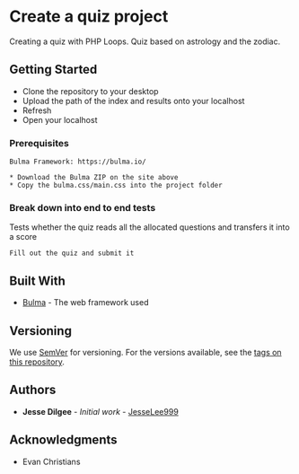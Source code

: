 # Create a quiz project

Creating a quiz with PHP Loops. Quiz based on astrology and the zodiac. 

## Getting Started

* Clone the repository to your desktop
* Upload the path of the index and results onto your localhost
* Refresh
* Open your localhost

### Prerequisites

```
Bulma Framework: https://bulma.io/

* Download the Bulma ZIP on the site above
* Copy the bulma.css/main.css into the project folder
```

### Break down into end to end tests

Tests whether the quiz reads all the allocated questions and transfers it into a score

```
Fill out the quiz and submit it
```

## Built With

* [Bulma](https://bulma.io/) - The web framework used

## Versioning

We use [SemVer](http://semver.org/) for versioning. For the versions available, see the [tags on this repository](https://github.com/your/project/tags). 

## Authors

* **Jesse Dilgee** - *Initial work* - [JesseLee999](https://github.com/JesseLee999)

## Acknowledgments

* Evan Christians  
